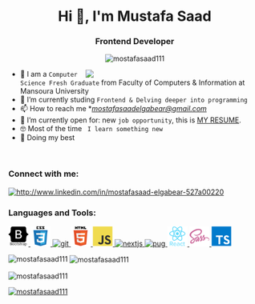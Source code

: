 <h1 align="center">Hi 👋, I'm Mustafa Saad</h1>
<h3 align="center">Frontend Developer </h3>

<p align="middle"> <img
        src="https://komarev.com/ghpvc/?username=mostafasaad111&label=Profile%20views&color=0e75b6&style=flat"
        alt="mostafasaad111" /> </p>


<img align="right"
    src="https://user-images.githubusercontent.com/63050133/156676671-d5b2e362-97d4-4404-9447-dd71ddfea82f.gif"
    width=350px />

- :school: I am a `Computer Science Fresh Graduate` from Faculty of Computers & Information at Mansoura University
- 🌱 I’m currently studing `Frontend & Delving deeper into programming `
- 📫 How to reach me **mostafasaadelgabear@gmail.com*
- :thinking: I’m currently open for: new `job opportunity`, this is [MY
RESUME](http://www.linkedin.com/in/mostafasaad-elgabear-527a00220).
- :nerd_face: Most of the time ` I learn something new`
- 🐼 Doing my best

<br>
<h3 align="left">Connect with me:</h3>
<p align="left">
    <a href="https://linkedin.com/in/http://www.linkedin.com/in/mostafasaad-elgabear-527a00220" target="blank"><img
            align="center"
            src="https://raw.githubusercontent.com/rahuldkjain/github-profile-readme-generator/master/src/images/icons/Social/linked-in-alt.svg"
            alt="http://www.linkedin.com/in/mostafasaad-elgabear-527a00220" height="30" width="40" /></a>
</p>

<h3 align="left">Languages and Tools:</h3>
<p align="left"> <a href="https://getbootstrap.com" target="_blank" rel="noreferrer"> <img
            src="https://raw.githubusercontent.com/devicons/devicon/master/icons/bootstrap/bootstrap-plain-wordmark.svg"
            alt="bootstrap" width="40" height="40" /> </a> <a href="https://www.w3schools.com/css/" target="_blank"
        rel="noreferrer"> <img
            src="https://raw.githubusercontent.com/devicons/devicon/master/icons/css3/css3-original-wordmark.svg"
            alt="css3" width="40" height="40" /> </a> <a href="https://git-scm.com/" target="_blank" rel="noreferrer">
        <img src="https://www.vectorlogo.zone/logos/git-scm/git-scm-icon.svg" alt="git" width="40" height="40" /> </a>
    <a href="https://www.w3.org/html/" target="_blank" rel="noreferrer"> <img
            src="https://raw.githubusercontent.com/devicons/devicon/master/icons/html5/html5-original-wordmark.svg"
            alt="html5" width="40" height="40" /> </a> <a href="https://developer.mozilla.org/en-US/docs/Web/JavaScript"
        target="_blank" rel="noreferrer"> <img
            src="https://raw.githubusercontent.com/devicons/devicon/master/icons/javascript/javascript-original.svg"
            alt="javascript" width="40" height="40" /> </a> <a href="https://nextjs.org/" target="_blank"
        rel="noreferrer"> <img src="https://cdn.worldvectorlogo.com/logos/nextjs-2.svg" alt="nextjs" width="40"
            height="40" /> </a> <a href="https://pugjs.org" target="_blank" rel="noreferrer"> <img
            src="https://cdn.worldvectorlogo.com/logos/pug.svg" alt="pug" width="40" height="40" /> </a> <a
        href="https://reactjs.org/" target="_blank" rel="noreferrer"> <img
            src="https://raw.githubusercontent.com/devicons/devicon/master/icons/react/react-original-wordmark.svg"
            alt="react" width="40" height="40" /> </a> <a href="https://sass-lang.com" target="_blank" rel="noreferrer">
        <img src="https://raw.githubusercontent.com/devicons/devicon/master/icons/sass/sass-original.svg" alt="sass"
            width="40" height="40" /> </a> <a href="https://www.typescriptlang.org/" target="_blank" rel="noreferrer">
        <img src="https://raw.githubusercontent.com/devicons/devicon/master/icons/typescript/typescript-original.svg"
            alt="typescript" width="40" height="40" /> </a>
</p>

<p><img align="left"
        src="https://github-readme-stats.vercel.app/api/top-langs?username=mostafasaad111&show_icons=true&locale=en&layout=compact"
        alt="mostafasaad111" /></p>

<p>&nbsp;<img align="center"
        src="https://github-readme-stats.vercel.app/api?username=mostafasaad111&show_icons=true&locale=en"
        alt="mostafasaad111" /></p>

<p><img align="center" src="https://github-readme-streak-stats.herokuapp.com/?user=mostafasaad111&"
        alt="mostafasaad111" /></p>

<p align="left"> <a href="https://github.com/ryo-ma/github-profile-trophy"><img
            src="https://github-profile-trophy.vercel.app/?username=mostafasaad111" alt="mostafasaad111" /></a> </p>


        
